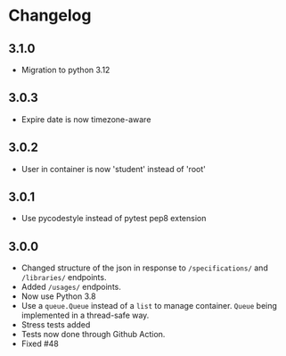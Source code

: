 # Changelog

## 3.1.0

- Migration to python 3.12

## 3.0.3

- Expire date is now timezone-aware

## 3.0.2

- User in container is now 'student' instead of 'root'

## 3.0.1

- Use pycodestyle instead of pytest pep8 extension

## 3.0.0

- Changed structure of the json in response to `/specifications/` and `/libraries/` endpoints.
- Added `/usages/` endpoints.
- Now use Python 3.8
- Use a `queue.Queue` instead of a `list` to manage container. `Queue` being implemented in a
  thread-safe way.
- Stress tests added
- Tests now done through Github Action.
- Fixed #48
